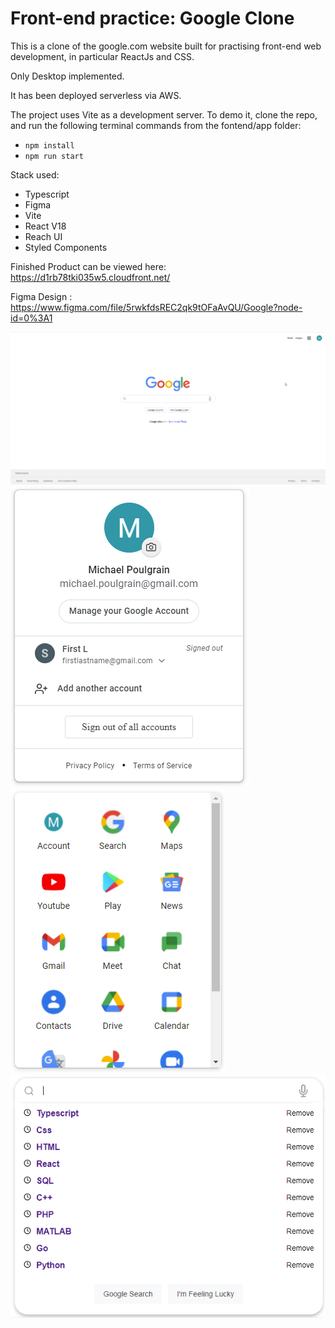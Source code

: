 # Front-end practice: Google Clone

This is a clone of the google.com website built for practising front-end web development, in particular ReactJs and CSS.

Only Desktop implemented.

It has been deployed serverless via AWS.

The project uses Vite as a development server. To demo it, clone the repo, and run the following terminal commands from the fontend/app folder:

- `npm install`
- `npm run start`

Stack used:

- Typescript
- Figma
- Vite
- React V18
- Reach UI
- Styled Components

Finished Product can be viewed here: https://d1rb78tki035w5.cloudfront.net/

Figma Design : https://www.figma.com/file/5rwkfdsREC2qk9tOFaAvQU/Google?node-id=0%3A1

![Full Desktop](./docs/desktop_full_react.png)
![Profile Component](./docs/desktop_profile_react.png)
![Apps Component](./docs/desktop_apps_react.png)
![Search Component](./docs/desktop_search_react.png)
